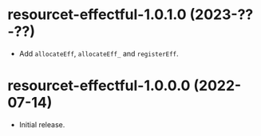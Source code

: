 # resourcet-effectful-1.0.1.0 (2023-??-??)
* Add `allocateEff`, `allocateEff_` and `registerEff`.

# resourcet-effectful-1.0.0.0 (2022-07-14)
* Initial release.

